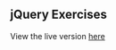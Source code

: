 ## jQuery Exercises

View the live version [here](https://sellerscrisp.github.io/jquery-exercises/)
